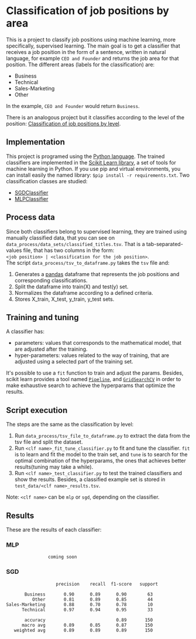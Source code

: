 # Classification of job positions by area
This is a project to classify job positions using machine learning, more specifically, supervised learning. The main goal is to get a classifier
that receives a job position in the form of a sentence, written in natural language, for example `CEO and Founder` and returns the job area for that position. The different areas (labels for the classification) are:  
* Business
* Technical
* Sales-Marketing
* Other

In the example, `CEO and Founder` would return `Business`.

There is an analogous project but it classifies according to the level of the position: [Classification of job positions by level](https://github.com/rootstrap/ai-job-title-level-classification).


## Implementation
This project is programed using the [Python language](https://www.python.org). The trained classifiers are implemented in the [Scikit Learn library](https://scikit-learn.org), a set of tools for machine learning in Python. If you use pip and virtual environments, you can install easily the named library: `$pip install -r requirements.txt`.
Two classification classes are studied:  
* [SGDClassifier](https://scikit-learn.org/stable/modules/generated/sklearn.linear_model.SGDClassifier.html?highlight=sgdcl#sklearn.linear_model.SGDClassifier)
* [MLPClassifier](https://scikit-learn.org/stable/modules/generated/sklearn.neural_network.MLPClassifier.html?highlight=mlpclassifier#sklearn.neural_network.MLPClassifier)

## Process data
Since both classifiers belong to supervised learning, they are trained using manually classified data, that you can see on `data_process/data_sets/classified_titles.tsv`. That is a tab-separated-values file, that has two columns in the form:  
`<job position> | <classification for the job position>`.  
The script `data_process/tsv_to_dataframe.py` takes the `tsv` file and:
1. Generates a [pandas](https://pandas.pydata.org/) dataframe that represents the job positions and corresponding classifications.
2. Split the dataframe into train(X) and test(y) set.
3. Normalizes the dataframe according to a defined criteria.
4. Stores X_train, X_test, y_train, y_test sets.

## Training and tuning
A classifier has:  
* parameters: values that corresponds to the mathematical model, that are adjusted after the training.
* hyper-parameters: values related to the way of training, that are adjusted using a selected part of the training set.  

It's possible to use a `fit` function to train and adjust the params. Besides, scikit learn provides a tool named
 [`Pipeline`](https://scikit-learn.org/stable/modules/generated/sklearn.pipeline.Pipeline.html), and [`GridSearchCV`](https://scikit-learn.org/stable/modules/generated/sklearn.model_selection.GridSearchCV.html) in order to make exhaustive search to achieve the hyperparams that optimize the results.

## Script execution
The steps are the same as the classification by level:
1. Run `data_process/tsv_file_to_dataframe.py` to extract the data from the tsv file and split the dataset.
2. Run `<clf name>_fit_tune_classifier.py` to fit and tune the classifier. `fit` is to learn and fit the model to the train set, and `tune` is to search for the optimal combination of the hyperparams, the ones that achieves better results(tuning may take a while).
3. Run `<clf name>_test_classifier.py` to test the trained classifiers and show the results. Besides, a classified example set is stored in `test_data/<clf name>_results.tsv`.

Note: `<clf name>` can be `mlp` or `sgd`, depending on the classifier.

## Results
These are the results of each classifier:  

### MLP
```
                coming soon
```

### SGD
```
                   precision    recall  f1-score   support

       Business       0.90      0.89      0.90        63
          Other       0.81      0.89      0.85        44
Sales-Marketing       0.88      0.70      0.78        10
      Technical       0.97      0.94      0.95        33

       accuracy                           0.89       150
      macro avg       0.89      0.85      0.87       150
   weighted avg       0.89      0.89      0.89       150
```
